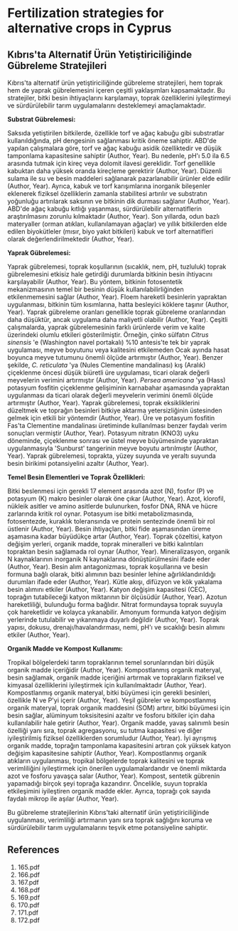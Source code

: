 # Fertilization strategies for alternative crops in Cyprus

## Kıbrıs'ta Alternatif Ürün Yetiştiriciliğinde Gübreleme Stratejileri

Kıbrıs'ta alternatif ürün yetiştiriciliğinde gübreleme stratejileri, hem toprak hem de yaprak gübrelemesini içeren çeşitli yaklaşımları kapsamaktadır. Bu stratejiler, bitki besin ihtiyaçlarını karşılamayı, toprak özelliklerini iyileştirmeyi ve sürdürülebilir tarım uygulamalarını desteklemeyi amaçlamaktadır.

**Substrat Gübrelemesi:**

Saksıda yetiştirilen bitkilerde, özellikle torf ve ağaç kabuğu gibi substratlar kullanıldığında, pH dengesinin sağlanması kritik öneme sahiptir. ABD'de yapılan çalışmalara göre, torf ve ağaç kabuğu asidik özelliktedir ve düşük tamponlama kapasitesine sahiptir (Author, Year). Bu nedenle, pH'ı 5.0 ila 6.5 arasında tutmak için kireç veya dolomit ilavesi gereklidir. Torf genellikle kabuktan daha yüksek oranda kireçleme gerektirir (Author, Year). Düzenli sulama ile su ve besin maddeleri sağlanarak pazarlanabilir ürünler elde edilir (Author, Year). Ayrıca, kabuk ve torf karışımlarına inorganik bileşenler eklenerek fiziksel özelliklerin zamanla stabilitesi artırılır ve substratın yoğunluğu artırılarak saksının ve bitkinin dik durması sağlanır (Author, Year). ABD'de ağaç kabuğu kıtlığı yaşanması, sürdürülebilir alternatiflerin araştırılmasını zorunlu kılmaktadır (Author, Year). Son yıllarda, odun bazlı materyaller (orman atıkları, kullanılamayan ağaçlar) ve yıllık bitkilerden elde edilen biyokütleler (mısır, biyo yakıt bitkileri) kabuk ve torf alternatifleri olarak değerlendirilmektedir (Author, Year).

**Yaprak Gübrelemesi:**

Yaprak gübrelemesi, toprak koşullarının (sıcaklık, nem, pH, tuzluluk) toprak gübrelemesini etkisiz hale getirdiği durumlarda bitkinin besin ihtiyacını karşılayabilir (Author, Year). Bu yöntem, bitkinin fotosentetik mekanizmasının temel bir besinin düşük kullanılabilirliğinden etkilenmemesini sağlar (Author, Year). Floem hareketli besinlerin yapraktan uygulanması, bitkinin tüm kısımlarına, hatta besleyici köklere taşınır (Author, Year). Yaprak gübreleme oranları genellikle toprak gübreleme oranlarından daha düşüktür, ancak uygulama daha maliyetli olabilir (Author, Year). Çeşitli çalışmalarda, yaprak gübrelemesinin farklı ürünlerde verim ve kalite üzerindeki olumlu etkileri gösterilmiştir. Örneğin, çinko sülfatın *Citrus sinensis* 'e (Washington navel portakalı) %10 antesis'te tek bir yaprak uygulaması, meyve boyutunu veya kalitesini etkilemeden Ocak ayında hasat boyunca meyve tutumunu önemli ölçüde artırmıştır (Author, Year). Benzer şekilde, *C. reticulata* 'ya (Nules Clementine mandalinası) kış (Aralık) çiçeklenme öncesi düşük biüretli üre uygulaması, ticari olarak değerli meyvelerin verimini artırmıştır (Author, Year). *Persea americana* 'ya (Hass) potasyum fosfitin çiçeklenme gelişiminin karnabahar aşamasında yapraktan uygulanması da ticari olarak değerli meyvelerin verimini önemli ölçüde artırmıştır (Author, Year). Yaprak gübrelemesi, toprak eksikliklerini düzeltmek ve toprağın besinleri bitkiye aktarma yetersizliğinin üstesinden gelmek için etkili bir yöntemdir (Author, Year). Üre ve potasyum fosfitin Fas'ta Clementine mandalinası üretiminde kullanılması benzer faydalı verim sonuçları vermiştir (Author, Year). Potasyum nitratın (KNO3) uyku döneminde, çiçeklenme sonrası ve üstel meyve büyümesinde yapraktan uygulanmasıyla 'Sunburst' tangerinin meyve boyutu artırılmıştır (Author, Year). Yaprak gübrelemesi, toprakta, yüzey suyunda ve yeraltı suyunda besin birikimi potansiyelini azaltır (Author, Year).

**Temel Besin Elementleri ve Toprak Özellikleri:**

Bitki beslenmesi için gerekli 17 element arasında azot (N), fosfor (P) ve potasyum (K) makro besinler olarak öne çıkar (Author, Year). Azot, klorofil, nükleik asitler ve amino asitlerde bulunurken, fosfor DNA, RNA ve hücre zarlarında kritik rol oynar. Potasyum ise bitki metabolizmasında, fotosentezde, kuraklık toleransında ve protein sentezinde önemli bir rol üstlenir (Author, Year). Besin ihtiyaçları, bitki fide aşamasından üreme aşamasına kadar büyüdükçe artar (Author, Year). Toprak çözeltisi, katyon değişim yerleri, organik madde, toprak mineralleri ve bitki kalıntıları topraktan besin sağlamada rol oynar (Author, Year). Mineralizasyon, organik N kaynaklarının inorganik N kaynaklarına dönüştürülmesini ifade eder (Author, Year). Besin alım antagonizması, toprak koşullarına ve besin formuna bağlı olarak, bitki alımının bazı besinler lehine ağırlıklandırıldığı durumları ifade eder (Author, Year). Kütle akışı, difüzyon ve kök yakalama besin alımını etkiler (Author, Year). Katyon değişim kapasitesi (CEC), toprağın tutabileceği katyon miktarının bir ölçüsüdür (Author, Year). Azotun hareketliliği, bulunduğu forma bağlıdır. Nitrat formundaysa toprak suyuyla çok hareketlidir ve kolayca yıkanabilir. Amonyum formunda katyon değişim yerlerinde tutulabilir ve yıkanmaya duyarlı değildir (Author, Year). Toprak yapısı, dokusu, drenajı/havalandırması, nemi, pH'ı ve sıcaklığı besin alımını etkiler (Author, Year).

**Organik Madde ve Kompost Kullanımı:**

Tropikal bölgelerdeki tarım topraklarının temel sorunlarından biri düşük organik madde içeriğidir (Author, Year). Kompostlanmış organik materyal, besin sağlamak, organik madde içeriğini artırmak ve toprakların fiziksel ve kimyasal özelliklerini iyileştirmek için kullanılmaktadır (Author, Year). Kompostlanmış organik materyal, bitki büyümesi için gerekli besinleri, özellikle N ve P'yi içerir (Author, Year). Yeşil gübreler ve kompostlanmış organik materyal, toprak organik maddesini (SOM) artırır, bitki büyümesi için besin sağlar, alüminyum toksisitesini azaltır ve fosforu bitkiler için daha kullanılabilir hale getirir (Author, Year). Organik madde, yavaş salınımlı besin özelliği yanı sıra, toprak agregasyonu, su tutma kapasitesi ve diğer iyileştirilmiş fiziksel özelliklerden sorumludur (Author, Year). İyi ayrışmış organik madde, toprağın tamponlama kapasitesini artıran çok yüksek katyon değişim kapasitesine sahiptir (Author, Year). Kompostlanmış organik atıkların uygulanması, tropikal bölgelerde toprak kalitesini ve toprak verimliliğini iyileştirmek için önerilen uygulamalardandır ve önemli miktarda azot ve fosforu yavaşça salar (Author, Year). Kompost, sentetik gübrenin yapamadığı birçok şeyi toprağa kazandırır. Öncelikle, suyun toprakla etkileşimini iyileştiren organik madde ekler. Ayrıca, toprağı çok sayıda faydalı mikrop ile aşılar (Author, Year).

Bu gübreleme stratejilerinin Kıbrıs'taki alternatif ürün yetiştiriciliğinde uygulanması, verimliliği artırmanın yanı sıra toprak sağlığını koruma ve sürdürülebilir tarım uygulamalarını teşvik etme potansiyeline sahiptir.


## References

1. 165.pdf
2. 166.pdf
3. 167.pdf
4. 168.pdf
5. 169.pdf
6. 170.pdf
7. 171.pdf
8. 172.pdf

